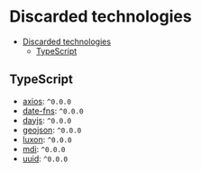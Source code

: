 # Discarded technologies

- [Discarded technologies](#discarded-technologies)
  - [TypeScript](#typescript)

## TypeScript

* [axios](https://www.npmjs.com/package/axios): `^0.0.0`
* [date-fns](https://www.npmjs.com/package/date-fns): `^0.0.0`
* [dayjs](https://www.npmjs.com/package/dayjs): `^0.0.0`
* [geojson](https://www.npmjs.com/package/geojson): `^0.0.0`
* [luxon](https://www.npmjs.com/package/luxon): `^0.0.0`
* [mdi](https://www.npmjs.com/package/mdi): `^0.0.0`
* [uuid](https://www.npmjs.com/package/uuid): `^0.0.0`

<!-- AIdel
*     "@vuepic/vue-datepicker": "^8.1.1", // Utilizada para la selección de fechas y horas, actualmente en vuetify no tienen definido un componente por el que se pueda sustituir
*     "dayjs": "^1.11.13" // Es una peerDependency del componente utilizado para visualizar el diagrama gantt
*     "vue-chartjs": "^5.0.0", // Utilizado para mostrar gráficos
    
-->

<!-- Entomology manager
    "html2canvas": "^1.4.1",
    "pdfmake": "^0.2.7",
    "pinia-plugin-persistedstate": "^2.1.1",
    "read-excel-file": "^5.6.1",
    "vue3-datepicker": "0.4.0",
    "webfontloader": "^1.6.28"
-->

<!-- Vessel tracker
    "jspdf-autotable": "^3.8.3",
    "leaflet-editable": "^1.2.0",
    "read-excel-file": "^5.8.5",
    "vue-chartjs": "^5.3.1",
    "vue-toastification": "^1.7.14",
-->
